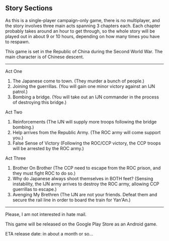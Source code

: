 ## Story Sections

As this is a single-player campaign-only game, there is no multiplayer, and the story involves three main acts spanning 3 chapters each. Each chapter probably takes around an hour to get through, so the whole story will be played out in about 9 or 10 hours, depending on how many times you have to respawn.

This game is set in the Republic of China during the Second World War. The main character is of Chinese descent.

-----

Act One
1. The Japanese come to town. (They murder a bunch of people.)
2. Joining the guerrillas. (You will gain one minor victory against an IJN patrol.)
3. Bombing a bridge. (You will take out an IJN commander in the process of destroying this bridge.)

Act Two
1. Reinforcements (The IJN will supply more troops following the bridge bombing.)
2. Help arrives from the Republic Army. (The ROC army will come support you.)
3. False Sense of Victory (Following the ROC/CCP victory, the CCP troops will be arrested by the ROC army.)

Act Three
1. Brother On Brother (The CCP need to escape from the ROC prison, and they must fight ROC to do so.)
2. Why do Japanese always shoot themselves in BOTH feet? (Sensing instability, the IJN army arrives to destroy the ROC army, allowing CCP guerrillas to escape.)
3. Avenging My Brethren (The IJN are not your friends. Defeat them and secure the rail line in order to board the train for Yan'An.)

-----

Please, I am not interested in hate mail.

This game will be released on the Google Play Store as an Android game.

ETA release date: in about a month or so...
